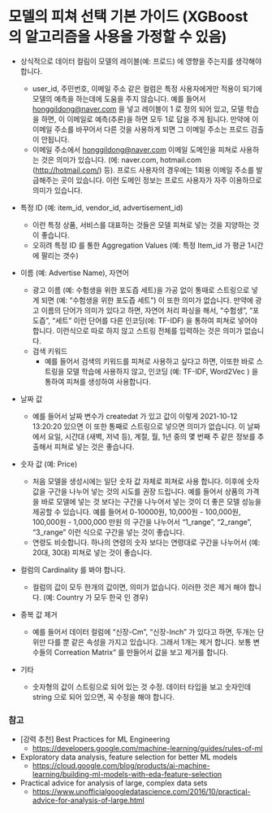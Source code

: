 # 모델의 피쳐 선택 기본 가이드 (XGBoost 의 알고리즘을 사용을 가정할 수 있음)

* 상식적으로 데이터 컬림이 모델의 레이블(예: 프로드) 에 영향을 주는지를 생각해야 합니다. 
    * user_id, 주민번호, 이메일 주소 같은 컬럼은 특정 사용자에게만 적용이 되기에 모델의 예측을 하는데에 도움을 주지 않습니다. 예를 들어서 honggildong@naver.com 을 넣고 레이블이 1 로 정의 되어 있고, 모델 학습을 하면, 이 이메일로 예측(추론)을 하면 모두 1로 답을 주게 됩니다. 만약에 이 이메일 주소를  바꾸어서 다른 것을 사용하게 되면 그 이메일 주소는 프로드 검출이 안됩니다. 
    * 이메일 주소에서 honggildong@naver.com 이메일 도메인을 피쳐로 사용하는 것은 의미가 있습니다. (에: naver.com, hotmail.com (http://hotmail.com/) 등). 프로드 사용자의 경우에는 1회용 이메일 주소를 발급해주는 곳이 있습니다. 이런 도메인 정보는 프로드 사용자가 자주 이용하므로 의미가 있습니다.
* 특정 ID (예: item_id, vendor_id, advertisement_id)
    * 이런 특정 상품, 서비스를 대표하는 것들은 모델 피쳐로 넣는 것을 지양하는 것이 좋습니다.
    * 오히려 특정 ID 를 통한 Aggregation Values (예: 특정 Item_id 가 평균 1시간에 팔리는 갯수)
* 이름 (예: Advertise Name), 자연어
    * 광고 이름 (예: 수험생을 위한 포도즙 세트)을 가공 없이 통때로 스트링으로 넣게 되면 (예: “수험생을 위한 포도즙 세트”) 이 또한 의미가 없습니다. 만약에 광고 이름의 단어가 의미가 있다고 하면, 자연어 처리 파싱을 해서, “수험생”, “포도즙”, “세트” 이런 단어를 다른 인코딩(에: TF-IDF) 을 통하여 피쳐로 넣어야 합니다. 이런식으로 따로 하지 않고 스트링 전체를 입력하는 것은 의미가 없습니다.
    * 검색 키워드
        * 예를 들어서 검색의 키워드를 피쳐로 사용하고 싶다고 하면, 이또한  바로 스트링을 모델 학습에 사용하지 않고, 인코딩 (예: TF-IDF, Word2Vec ) 을 통하여 피쳐를 생성하여 사용합니다.
* 날짜 값
    * 예를 들어서 날짜 변수가 createdat 가 있고 값이 이렇게 2021-10-12 13:20:20 있으면 이 또한 통째로 스트링으로 넣으면 의미가 없습니다. 이 날짜에서 요일, 시간대 (새벽, 저녁 등), 계절, 월, 1년 중의 몇 번째 주 같은 정보를 추출해서 피쳐로 넣는 것은 좋습니다.
* 숫자 값 (예: Price)
    * 처음 모델을 생성시에는 일단 숫자 값 자체로 피쳐로 사용 합니다. 이후에 숫자 값을 구간을 나누어 넣는 것의 시도를 권장 드립니다. 예를 들어서 상품의 가격을 바로 모델에 넣는 것 보다는 구간을 나누어서 넣는 것이 더 좋은 모델 성능을 제공할 수 있습니다. 예를 들어서 0-10000원, 10,000원 - 100,000원, 100,000원 - 1,000,000 만원 의 구간을 나누어서 “1_range”, “2_range”, “3_range” 이런 식으로 구간을 넣는 것이 좋습니다.
    * 연령도 비슷합니다. 하나의 연령의 숫자 보다는 연령대로 구간을 나누어서 (예: 20대, 30대) 피쳐로 넣는 것이 좋습니다.
    
* 컬럼의 Cardinality 를 봐야 합니다. 
    * 컬럼의 값이 모두 한개의 값이면, 의미가 없습니다. 이러한 것은 제거 해야 합니다. (예: Country 가 모두 한국 인 경우)
* 중복 값 제거
    * 예를 들어서 데이터 컬럼에 “신장-Cm”, “신장-Inch” 가 있다고 하면, 두개는 단위만 다를 뿐 같은 속성을 가지고 있습니다. 그래서 1개는 제거 합니다. 보통 변수들의 Correation Matrix“ 를 만들어서 값을 보고 제거를 합니다.
* 기타
    * 숫자형의 값이 스트링으로 되어 있는 것 수정. 데이터 타입을 보고 숫자인데 string 으로 되어 있으면, 꼭 수정을 해야 합니다.
    
### 참고
- [강력 추천] Best Practices for ML Engineering
    - https://developers.google.com/machine-learning/guides/rules-of-ml
- Exploratory data analysis, feature selection for better ML models
    - https://cloud.google.com/blog/products/ai-machine-learning/building-ml-models-with-eda-feature-selection
- Practical advice for analysis of large, complex data sets 
    - https://www.unofficialgoogledatascience.com/2016/10/practical-advice-for-analysis-of-large.html

